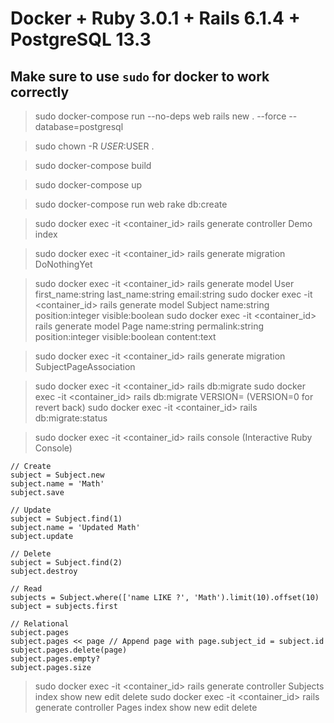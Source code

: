 # Docker + Ruby 3.0.1 + Rails 6.1.4 + PostgreSQL 13.3

## Make sure to use `sudo` for docker to work correctly

> sudo docker-compose run --no-deps web rails new . --force --database=postgresql

> sudo chown -R $USER:$USER .

> sudo docker-compose build

> sudo docker-compose up

> sudo docker-compose run web rake db:create

> sudo docker exec -it <container_id> rails generate controller Demo index

> sudo docker exec -it <container_id> rails generate migration DoNothingYet

> sudo docker exec -it <container_id> rails generate model User first_name:string last_name:string email:string
> sudo docker exec -it <container_id> rails generate model Subject name:string position:integer visible:boolean
> sudo docker exec -it <container_id> rails generate model Page name:string permalink:string position:integer visible:boolean content:text

> sudo docker exec -it <container_id> rails generate migration SubjectPageAssociation

> sudo docker exec -it <container_id> rails db:migrate
> sudo docker exec -it <container_id> rails db:migrate VERSION=<schedtimestamp> (VERSION=0 for revert back)
> sudo docker exec -it <container_id> rails db:migrate:status

> sudo docker exec -it <container_id> rails console (Interactive Ruby Console)
    
    // Create
    subject = Subject.new
    subject.name = 'Math'
    subject.save

    // Update
    subject = Subject.find(1)
    subject.name = 'Updated Math'
    subject.update

    // Delete
    subject = Subject.find(2)
    subject.destroy

    // Read
    subjects = Subject.where(['name LIKE ?', 'Math').limit(10).offset(10)
    subject = subjects.first

    // Relational
    subject.pages
    subject.pages << page // Append page with page.subject_id = subject.id
    subject.pages.delete(page)
    subject.pages.empty?
    subject.pages.size

> sudo docker exec -it <container_id> rails generate controller Subjects index show new edit delete
> sudo docker exec -it <container_id> rails generate controller Pages index show new edit delete